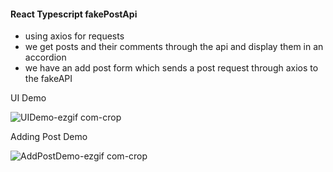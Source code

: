 #### React Typescript fakePostApi 

- using axios for requests
- we get posts and their comments through the api and display them in an accordion
- we have an add post form which sends a post request through axios to the fakeAPI

UI Demo

![UIDemo-ezgif com-crop](https://github.com/user-attachments/assets/87b3ce32-af6e-4f68-a3d6-59d4e96aa48b)

Adding Post Demo

![AddPostDemo-ezgif com-crop](https://github.com/user-attachments/assets/c21c3b59-7daa-4523-a0ba-d47196fd8059)
